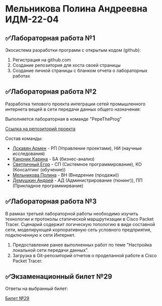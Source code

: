 # Мельникова Полина Андреевна ИДМ-22-04
## ✅Лабораторная работа №1
Экосистема разработки программ с открытым кодом (github):
1. Регистрация на github.com
2. Создание репозитория для хоста своей страницы
3. Создание личной страницы с бланком отчета о лабораторных работах

## ✅Лабораторная работа №2
Разработка типового проекта интеграции сетей промышленного интернета вещей в сети передачи данных общего назначения:

Выполняется лабораторная в команде "PepeTheProg"

[Ссылка на репозиторий проекта](https://github.com/modernClown/IT_Project)

Состав команды:

   * [Лскавян Армен]() - РП (Управление проектами), НИ (научные исследования)
   * [Каноник Карина]() - БА (бизнес-анализ)
   * [Светличный Егор]()	 - СП (Системное программирование), КО (Консалтинг (обучение))
   * [Мельникова Полина]() - ВН (Внедрение (продажи))
   * [Демушкин Андрей]() - АД (Администрирование (тюнинг)), ПП (Прикладное программирвание)

## ✅Лабораторная работа №3
В рамках третьей лабораторной работы необходимо изучить технологии и протоколы статической маршрутизации в Cisco Packet Tracer. Сценарий содержит логическую топологию в виде составной сети, моделирующей корпоративную сеть условного предприятия, подключенную к сети Интернет.

1. Предоставление ранее выполненных работ по теме "Настройка локальной сети передачи данных".
2. Загрузка в Git-репозиторий отчетов о проделанной работе в Cisco Packet Tracer.

## ✅Экзаменационный билет №29
Ответы на выбранный билет:

[Билет №29](https://github.com/stankin/inet-2022/wiki/exam29)
